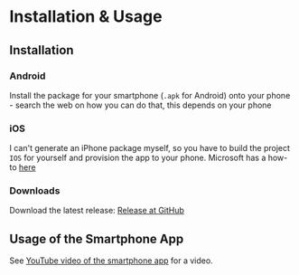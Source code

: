 # Installation & Usage

## Installation

### Android

Install the package for your smartphone (`.apk` for Android) onto your phone - search the web
on how you can do that, this depends on your phone

### iOS

I can't generate an iPhone package myself, so you have to build the project `IOS` for yourself and
provision the app to your phone. Microsoft has a how-to [here](https://docs.microsoft.com/en-us/xamarin/ios/get-started/installation/device-provisioning/free-provisioning?tabs=macos)

### Downloads

Download the latest release: [Release at GitHub](https://github.com/Release-Candidate/NineWaves/releases/latest)

## Usage of the Smartphone App

See [YouTube video of the smartphone app](https://www.youtube.com/watch?v=os32KCEqGCk) for a video.

